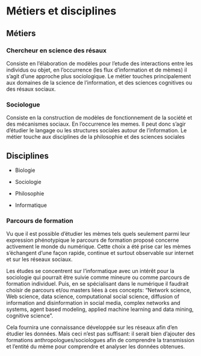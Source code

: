 # Métiers et disciplines

## Métiers

### Chercheur en science des résaux

Consiste en l’élaboration de modèles pour l’etude des interactions entre
les individus ou objet, en l’occurrence (les flux d’information et de
mèmes) il s’agit d’une approche plus sociologique. Le métier touches
principalement aux domaines de la science de l’information, et des
sciences cognitives ou des résaux sociaux.

### Sociologue

Consiste en la construction de modèles de fonctionnement de la société
et des mécanismes sociaux. En l’occurrence les memes. Il peut donc
s’agir d’étudier le langage ou les structures sociales autour de
l’information. Le métier touche aux disciplines de la philosophie et des
sciences sociales

## Disciplines

* Biologie

* Sociologie

* Philosophie

* Informatique

### Parcours de formation

Vu que il est possible d’étudier les mèmes tels quels seulement parmi
leur expression phénotypique le parcours de formation proposé concerne
activement le monde du numérique. Cette choix a été prise car les mèmes
s’échangent d’une façon rapide, continue et surtout observable sur
internet et sur les réseaux sociaux.

Les études se concentrent sur l’informatique avec un intérêt pour la
sociologie qui pourrait être suivie comme mineure ou comme parcours de
formation individuel. Puis, en se spécialisant dans le numérique il
faudrait choisir de parcours et/ou masters liées à ces concepts:
“Network science, Web science, data science, computational social
science, diffusion of information and disinformation in social media,
complex networks and systems, agent based modeling, applied machine
learning and data mining, cognitive science”.

Cela fournira une connaissance développée sur les réseaux afin d’en
étudier les données. Mais ceci n’est pas suffisant: il serait bien
d’ajouter des formations anthropologues/sociologues afin de comprendre
la transmission et l’entité du mème pour comprendre et analyser les
données obtenues.

